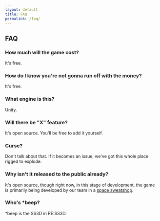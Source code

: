 ```yaml
---
layout: default
title: FAQ
permalink: /faq/
---
```

## FAQ

### How much will the game cost?

It's free.

### How do I know you're not gonna run off with the money?

It's free.

### What engine is this?

Unity.

### Will there be "X" feature?

It's open source. You'll be free to add it yourself.

### Curse?

Don't talk about that. If it becomes an issue, we've got this whole place rigged to explode.

### Why isn't it released to the public already?

It's open source, though right now, in this stage of development, the game is primarily being developed by our team in a [space sweatshop](https://discord.gg/3ny9tdH).

### Who's *beep?

*beep is the SS3D in RE:SS3D.
